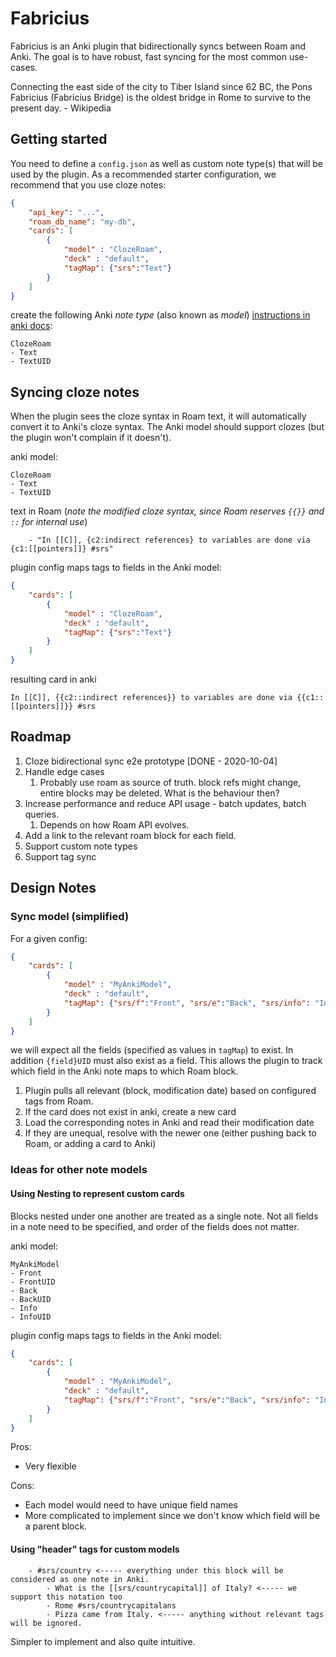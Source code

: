 # Fabricius

Fabricius is an Anki plugin that bidirectionally syncs between Roam and Anki. The goal is to have robust, fast syncing for the most common use-cases.

Connecting the east side of the city to Tiber Island since 62 BC, the Pons Fabricius (Fabricius Bridge) is the oldest bridge in Rome to survive to the present day. - Wikipedia

## Getting started
You need to define a `config.json` as well as custom note type(s) that will be used by the plugin. As a recommended starter configuration, we recommend that you use cloze notes:

```json
{
    "api_key": "...",
    "roam_db_name": "my-db",
    "cards": [
        {
            "model" : "ClozeRoam",
            "deck" : "default",
            "tagMap": {"srs":"Text"}
        }
    ]
}
```

create the following Anki *note type* (also known as *model*) [instructions in anki docs](https://docs.ankiweb.net/#/getting-started?id=note-types):
```text
ClozeRoam
- Text
- TextUID
```

## Syncing cloze notes

When the plugin sees the cloze syntax in Roam text, it will automatically convert it to Anki's cloze syntax. The Anki model should support clozes (but the plugin won't complain if it doesn't).

anki model:
```text
ClozeRoam
- Text
- TextUID
```

text in Roam (*note the modified cloze syntax, since Roam reserves `{{}}` and `::` for internal use*)
```text
    - "In [[C]], {c2:indirect references} to variables are done via {c1:[[pointers]]} #srs"
```

plugin config maps tags to fields in the Anki model:
```json
{
    "cards": [
        {
            "model" : "ClozeRoam",
            "deck" : "default",
            "tagMap": {"srs":"Text"}
        }
    ]
}
```

resulting card in anki 
```
In [[C]], {{c2::indirect references}} to variables are done via {{c1::[[pointers]]}} #srs
```

## Roadmap
1. Cloze bidirectional sync e2e prototype [DONE - 2020-10-04]
2. Handle edge cases
   1. Probably use roam as source of truth. block refs might change, entire blocks may be deleted. What is the behaviour then?
3. Increase performance and reduce API usage - batch updates, batch queries.
   1. Depends on how Roam API evolves.
4. Add a link to the relevant roam block for each field.
5. Support custom note types
6. Support tag sync

## Design Notes

### Sync model (simplified)
For a given config:

```json
{
    "cards": [
        {
            "model" : "MyAnkiModel",
            "deck" : "default",
            "tagMap": {"srs/f":"Front", "srs/e":"Back", "srs/info": "Info"}
        }
    ]
}
```

we will expect all the fields (specified as values in `tagMap`) to exist. In addition `{field}UID` must also exist as a field. This allows the plugin to track which field in the Anki note maps to which Roam block.

1. Plugin pulls all relevant (block, modification date) based on configured tags from Roam.
2. If the card does not exist in anki, create a new card
3. Load the corresponding notes in Anki and read their modification date
4. If they are unequal, resolve with the newer one (either pushing back to Roam, or adding a card to Anki)

### Ideas for other note models

#### Using Nesting to represent custom cards
Blocks nested under one another are treated as a single note. Not all fields in a note need to be specified, and order of the fields does not matter.

anki model:
```text
MyAnkiModel
- Front
- FrontUID
- Back
- BackUID
- Info
- InfoUID
```

plugin config maps tags to fields in the Anki model:
```json
{
    "cards": [
        {
            "model" : "MyAnkiModel",
            "deck" : "default",
            "tagMap": {"srs/f":"Front", "srs/e":"Back", "srs/info": "Info"}
        }
    ]
}
```

Pros:
- Very flexible

Cons:
- Each model would need to have unique field names
- More complicated to implement since we don't know which field will be a parent block.

#### Using "header" tags for custom models
```text
    - #srs/country <----- everything under this block will be considered as one note in Anki.
        - What is the [[srs/countrycapital]] of Italy? <----- we support this notation too
        - Rome #srs/countrycapitalans
        - Pizza came from Italy. <----- anything without relevant tags will be ignored. 
```

Simpler to implement and also quite intuitive.

